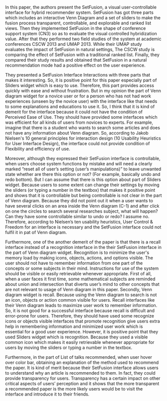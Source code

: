 In this paper, the authors present the SetFusion, a visual user-controllable interface for hybrid recommender system. SetFusion has got three parts which includes an interactive Venn Diagram and a set of sliders to make the fusion process transparent, controllable, and explorable and ranked list views. Then they implemented SetFusion in the shape of conference support system (CN3) so as to evaluate the visual controlled hybridization value. After that they performed two field studies of the system at academic conferences CSCW 2013 and UMAP 2013. While their UMAP study evaluates the impact of SetFusion in natural settings, The CSCW study is comparing the effect of SetFusion with a traditional ranked list. Finally, they compared their study results and obtained that SetFusion in a natural recommendation mode had a positive effect on the user experience.

They presented a SetFusion Interface Interactions with three parts that makes it interesting. So, it is positive point for this paper especially part of Sliders widget which is easy to use. Therefore, this part provides access quickly with ease and without frustration. But in my opinion the part of Venn diagram widget for a novice user or for a person who has not had work experiences (unseen by the novice user) with the interface like that needs to some explanations and educations to use it. So, I think that it is kind of demerit for the interface because it could not have the condition of Perceived Ease of Use. They should have provided some interfaces which was efficient for all kinds of users from novices to experts. For example, imagine that there is a student who wants to search some articles and does not have any information about Venn diagram. So, according to Jakob Nielsen's 10 general principles for interaction design (10 Usability Heuristics for User Interface Design), the interface could not provide condition of Flexibility and efficiency of use.

Moreover, although they expressed their SetFusion interface is controllable, when users choose system functions by mistake and will need a clearly marked “reset all of user’s setting (user’s manipulations)” to leave unwanted state whether are there this option or not? (For example, basically undo and redo bottom). But I can assume that there is this option about part of Sliders widget. Because users to some extent can change their settings by moving the sliders (or typing a number in the textbox) that makes it positive point and shows that it is controllable but being controllable is not clear in the part of Venn diagram. Because they did not point out it when a user wants to have several clicks on an area inside the Venn diagram (C-1) and after click on one the circles to search several researches subject, what will happen? Can they have some controllable similar to undo or redo? I assume no. Therefore, according to Nielsen’s ten usability heuristics, User Control & Freedom for an interface is necessary and the SetFusion interface could not fulfil it in pat of Venn diagram.

Furthermore, one of the another demerit of the paper is that there is a recall interface instead of a recognition interface in the their SetFusion interface in the part of Venn diagram widget. Recognition is to minimize the user's memory load by making icons, objects, actions, and options visible. The user should not have to remember information from one part of the concepts or some subjects in their mind. Instructions for use of the system should be visible or easily retrievable whenever appropriate. First of all, when a user faces it first time, some mathematical subjects are reminded about union and intersection that diverts user’s mind to other concepts that are not relevant to usage of Venn diagram in this paper. Secondly, Venn diagram widget is recall. Because using the Venn diagram to search is not an icon, objects or action common visible for users. Recall interfaces like their Venn diagram leads to maximize user work to remember information. So, it is not good for a successful interface because recall is difficult and error-prone for users. Therefore, they should have used some recognize icons or objects visible interfaces that promote recognition give users extra help in remembering information and minimized user work which is essential for a good user experience. However, it is positive point that they used Sliders widget which is recognition. Because they used a visible common icon which makes it easily retrievable whenever appropriate for users by moving the sliders or typing a number in the textbox.

Furthermore, in the part of List of talks recommended, when user hover over color bar, obtaining an explanation of the method used to recommend the paper.  It is kind of merit because their SetFusion interface allows users to understand why an article is recommended to them. In fact, they could provide transparency for users. Transparency has a certain impact on other critical aspects of users’ perception and it shows that the more transparent a recommended paper is the more likely users would be to visit the interface and introduce it to their friends.

